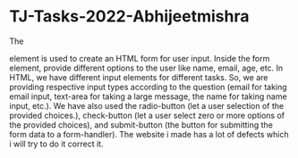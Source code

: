 # TJ-Tasks-2022-Abhijeetmishra
The <form> element is used to create an HTML form for user input.
Inside the form element, provide different options to the user like name, email, age, etc. In HTML, we have different input elements for different tasks. So, we are providing respective input types according to the question (email for taking email input, text-area for taking a large message, the name for taking name input, etc.).
We have also used the radio-button (let a user selection of the provided choices.), check-button (let a user select zero or more options of the provided choices), and submit-button (the button for submitting the form data to a form-handler).
  The website i made has a lot of defects which i will try to do it correct it.
